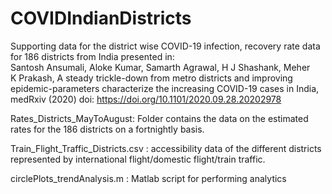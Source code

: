 # COVIDIndianDistricts

Supporting data for the district wise COVID-19 infection, recovery rate data for 186 districts from India presented in: Santosh Ansumali, Aloke Kumar, Samarth Agrawal, H J Shashank, Meher K Prakash, A steady trickle-down from metro districts and improving epidemic-parameters characterize the increasing COVID-19 cases in India, medRxiv (2020)
doi: https://doi.org/10.1101/2020.09.28.20202978


Rates_Districts_MayToAugust: Folder contains the data on the estimated rates for the 186 districts on a fortnightly basis.

Train_Flight_Traffic_Districts.csv : accessibility data of the different districts represented by international flight/domestic flight/train traffic.

circlePlots_trendAnalysis.m : Matlab script for performing analytics

